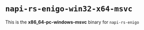 # `napi-rs-enigo-win32-x64-msvc`

This is the **x86_64-pc-windows-msvc** binary for `napi-rs-enigo`
